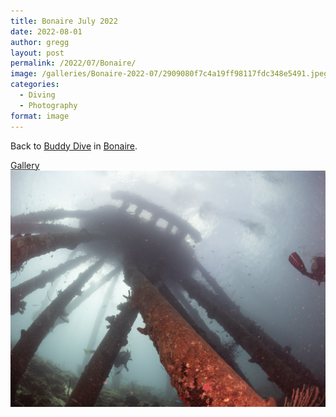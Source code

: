 ```yaml
---
title: Bonaire July 2022
date: 2022-08-01
author: gregg
layout: post
permalink: /2022/07/Bonaire/
image: /galleries/Bonaire-2022-07/2909080f7c4a19ff98117fdc348e5491.jpeg
categories:
  - Diving
  - Photography
format: image
---
```

Back to [Buddy Dive](https://buddydive.com) in [Bonaire](https://en.wikipedia.org/wiki/Bonaire).

<a href="https://lightroom.adobe.com/gallery/7b25cc9c355b4a5dbc0e0e2c81bdd444/albums/98c1363e1f2745cbb086369aabf9d3a9/assets" jscontroller="false" rel="qtposter">
  Gallery<br/>
  <img alt="Bonaire Photo Gallery" src="/galleries/Bonaire-2022-07/2909080f7c4a19ff98117fdc348e5491.jpeg"/>
</a>